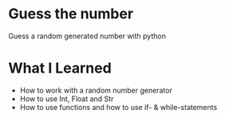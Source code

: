# Guess the number
Guess a random generated number  with python

# What I Learned

* How to work with a random number generator
* How to use Int, Float and Str
* How to use functions and how to use if- & while-statements
